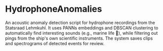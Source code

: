 # HydrophoneAnomalies
An acoustic anomaly detection script for hydrophone recordings from the Statsraad Lehmkuhl. It uses PANNs embeddings and DBSCAN clustering to automatically find interesting sounds (e.g., marine life 🐋), while filtering out pings from the ship's own scientific instruments. The system saves clips and spectrograms of detected events for review.

